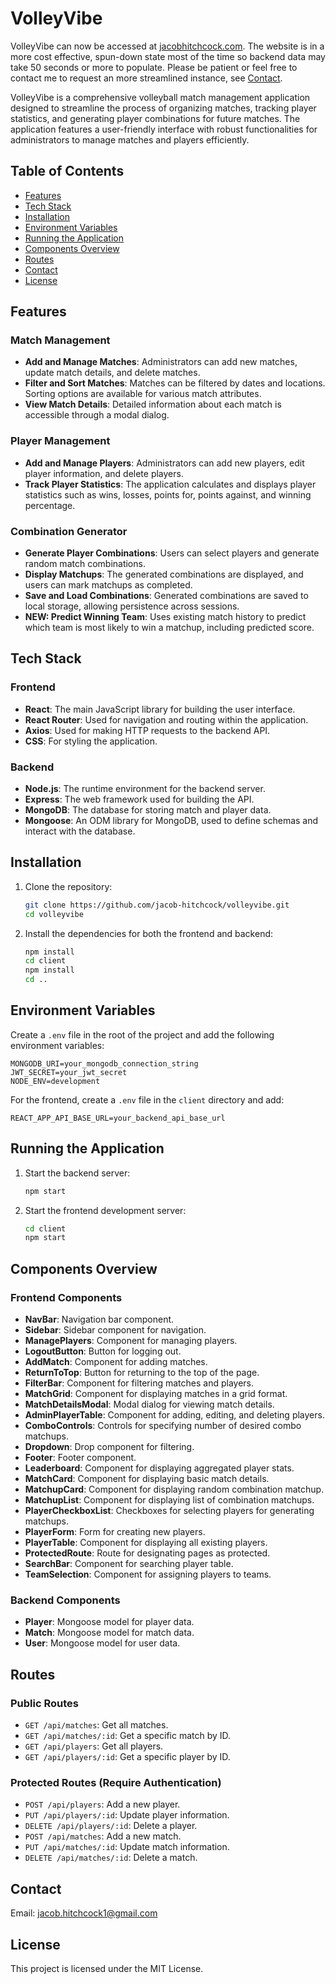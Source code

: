 # VolleyVibe

VolleyVibe can now be accessed at [jacobhitchcock.com](https://jacobhitchcock.com). The website is in a more cost effective, spun-down state most of the time so backend data may take 50 seconds or more to populate. Please be patient or feel free to contact me to request an more streamlined instance, see [Contact](#contact).


VolleyVibe is a comprehensive volleyball match management application designed to streamline the process of organizing matches, tracking player statistics, and generating player combinations for future matches. The application features a user-friendly interface with robust functionalities for administrators to manage matches and players efficiently.


## Table of Contents

- [Features](#features)
- [Tech Stack](#tech-stack)
- [Installation](#installation)
- [Environment Variables](#environment-variables)
- [Running the Application](#running-the-application)
- [Components Overview](#components-overview)
- [Routes](#routes)
- [Contact](#contact)
- [License](#license)

## Features

### Match Management
- **Add and Manage Matches**: Administrators can add new matches, update match details, and delete matches.
- **Filter and Sort Matches**: Matches can be filtered by dates and locations. Sorting options are available for various match attributes.
- **View Match Details**: Detailed information about each match is accessible through a modal dialog.

### Player Management
- **Add and Manage Players**: Administrators can add new players, edit player information, and delete players.
- **Track Player Statistics**: The application calculates and displays player statistics such as wins, losses, points for, points against, and winning percentage.

### Combination Generator
- **Generate Player Combinations**: Users can select players and generate random match combinations.
- **Display Matchups**: The generated combinations are displayed, and users can mark matchups as completed.
- **Save and Load Combinations**: Generated combinations are saved to local storage, allowing persistence across sessions.
- **NEW: Predict Winning Team**: Uses existing match history to predict which team is most likely to win a matchup, including predicted score.

## Tech Stack

### Frontend
- **React**: The main JavaScript library for building the user interface.
- **React Router**: Used for navigation and routing within the application.
- **Axios**: Used for making HTTP requests to the backend API.
- **CSS**: For styling the application.

### Backend
- **Node.js**: The runtime environment for the backend server.
- **Express**: The web framework used for building the API.
- **MongoDB**: The database for storing match and player data.
- **Mongoose**: An ODM library for MongoDB, used to define schemas and interact with the database.

## Installation

1. Clone the repository:
    ```sh
    git clone https://github.com/jacob-hitchcock/volleyvibe.git
    cd volleyvibe
    ```

2. Install the dependencies for both the frontend and backend:
    ```sh
    npm install
    cd client
    npm install
    cd ..
    ```

## Environment Variables

Create a `.env` file in the root of the project and add the following environment variables:

```
MONGODB_URI=your_mongodb_connection_string
JWT_SECRET=your_jwt_secret
NODE_ENV=development
```

For the frontend, create a `.env` file in the `client` directory and add:

```
REACT_APP_API_BASE_URL=your_backend_api_base_url
```

## Running the Application

1. Start the backend server:
    ```sh
    npm start
    ```

2. Start the frontend development server:
    ```sh
    cd client
    npm start
    ```

## Components Overview

### Frontend Components
- **NavBar**: Navigation bar component.
- **Sidebar**: Sidebar component for navigation.
- **ManagePlayers**: Component for managing players.
- **LogoutButton**: Button for logging out.
- **AddMatch**: Component for adding matches.
- **ReturnToTop**: Button for returning to the top of the page.
- **FilterBar**: Component for filtering matches and players.
- **MatchGrid**: Component for displaying matches in a grid format.
- **MatchDetailsModal**: Modal dialog for viewing match details.
- **AdminPlayerTable**: Component for adding, editing, and deleting players.
- **ComboControls**: Controls for specifying number of desired combo matchups.
- **Dropdown**: Drop component for filtering.
- **Footer**: Footer component.
- **Leaderboard**: Component for displaying aggregated player stats.
- **MatchCard**: Component for displaying basic match details.
- **MatchupCard**: Component for displaying random combination matchup.
- **MatchupList**: Component for displaying list of combination matchups.
- **PlayerCheckboxList**: Checkboxes for selecting players for generating matchups.
- **PlayerForm**: Form for creating new players.
- **PlayerTable**: Component for displaying all existing players.
- **ProtectedRoute**: Route for designating pages as protected.
- **SearchBar**: Component for searching player table.
- **TeamSelection**: Component for assigning players to teams.

### Backend Components
- **Player**: Mongoose model for player data.
- **Match**: Mongoose model for match data.
- **User**: Mongoose model for user data.

## Routes

### Public Routes
- `GET /api/matches`: Get all matches.
- `GET /api/matches/:id`: Get a specific match by ID.
- `GET /api/players`: Get all players.
- `GET /api/players/:id`: Get a specific player by ID.

### Protected Routes (Require Authentication)
- `POST /api/players`: Add a new player.
- `PUT /api/players/:id`: Update player information.
- `DELETE /api/players/:id`: Delete a player.
- `POST /api/matches`: Add a new match.
- `PUT /api/matches/:id`: Update match information.
- `DELETE /api/matches/:id`: Delete a match.

## Contact

Email: jacob.hitchcock1@gmail.com

## License

This project is licensed under the MIT License.
